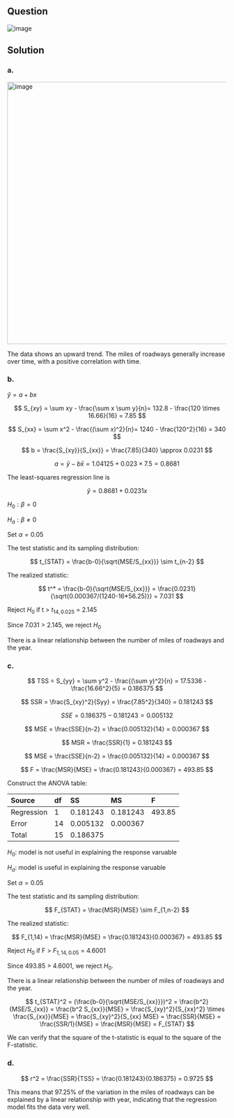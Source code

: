 ## Question

![image](https://github.com/user-attachments/assets/4576a31e-0d7a-4be7-9fc9-d659d5617538)

## Solution

### a.

<img width="600" alt="image" src=https://github.com/user-attachments/assets/9172167d-d5e7-4f46-9c1a-cc680025ae5c>

The data shows an upward trend. The miles of roadways generally increase over time, with a positive correlation with time.

### b.

$\hat{y} = a + bx$  

$$
S_{xy} = \sum xy - \frac{\sum x \sum y}{n}= 132.8 - \frac{120 \times 16.66}{16} = 7.85
$$

$$
S_{xx} = \sum x^2 - \frac{(\sum x)^2}{n}= 1240 - \frac{120^2}{16} = 340
$$

$$
b = \frac{S_{xy}}{S_{xx}} = \frac{7.85}{340} \approx 0.0231
$$

$$
a = \bar{y} - b\bar{x} = 1.04125 + 0.023 \times 7.5 = 0.8681
$$

The least-squares regression line is

$$
\hat{y} = 0.8681 + 0.0231x
$$

$H_0: \beta = 0$

$H_a: \beta \neq 0$  

$\text{Set } \alpha = 0.05$  

The test statistic and its sampling distribution:

$$
t_{STAT} = \frac{b-0}{\sqrt{MSE/S_{xx}}} \sim t_{n-2}
$$

The realized statistic:

$$
t^* = \frac{b-0}{\sqrt{MSE/S_{xx}}} = \frac{0.0231}{\sqrt{0.000367/(1240-16*56.25)}} = 7.031
$$

Reject $H_0$ if t > $t_{14,0.025}$ = 2.145

Since 7.031 > 2.145, we reject $H_0$

There is a linear relationship between the number of miles of roadways and the year.

### c.

$$
TSS = S_{yy} = \sum y^2 - \frac{(\sum y)^2}{n} = 17.5336 - \frac{16.66^2}{5} = 0.186375
$$

$$
SSR = \frac{S_{xy}^2}{Syy} = \frac{7.85^2}{340} = 0.181243
$$

$$
SSE = 0.186375 - 0.181243 = 0.005132
$$

$$
MSE = \frac{SSE}{n-2} = \frac{0.005132}{14} = 0.000367
$$

$$
MSR = \frac{SSR}{1} = 0.181243
$$
  
$$
MSE = \frac{SSE}{n-2} = \frac{0.005132}{14} = 0.000367
$$
  
$$
F = \frac{MSR}{MSE} = \frac{0.181243}{0.000367} = 493.85
$$

Construct the ANOVA table:

| Source     | df | SS       | MS       | F      |
|:-----------|:---|:---------|:---------|:-------|
| Regression | 1  | 0.181243 | 0.181243 | 493.85 |
| Error      | 14 | 0.005132 | 0.000367 |        |
| Total      | 15 | 0.186375 |          |        |

$H_0$: model is not useful in explaining the response varuable

$H_a$: model is useful in explaining the response varuable

$\text{Set } \alpha = 0.05$

The test statistic and its sampling distribution:

$$
F_{STAT} = \frac{MSR}{MSE} \sim F_{1,n-2}
$$

The realized statistic:

$$
F_{1,14} = \frac{MSR}{MSE} = \frac{0.181243}{0.000367} = 493.85
$$

Reject $H_0$ if F > $F_{1,14,0.05}$ = 4.6001

Since 493.85 > 4.6001, we reject $H_0$.

There is a linear relationship between the number of miles of roadways and the year.

$$
t_{STAT}^2 = (\frac{b-0}{\sqrt{MSE/S_{xx}}})^2 = \frac{b^2}{MSE/S_{xx}} = \frac{b^2 S_{xx}}{MSE} = \frac{S_{xy}^2}{S_{xx}^2} \times \frac{S_{xx}}{MSE} = \frac{S_{xy}^2}{S_{xx} MSE} = \frac{SSR}{MSE} = \frac{SSR/1}{MSE} = \frac{MSR}{MSE} = F_{STAT}
$$

We can verify that the square of the t-statistic is equal to the square of the F-statistic.

### d.

$$
r^2 = \frac{SSR}{TSS} = \frac{0.181243}{0.186375} = 0.9725
$$

This means that 97.25% of the variation in the miles of roadways can be explained by a linear relationship with year, indicating that the regression model fits the data very well.

